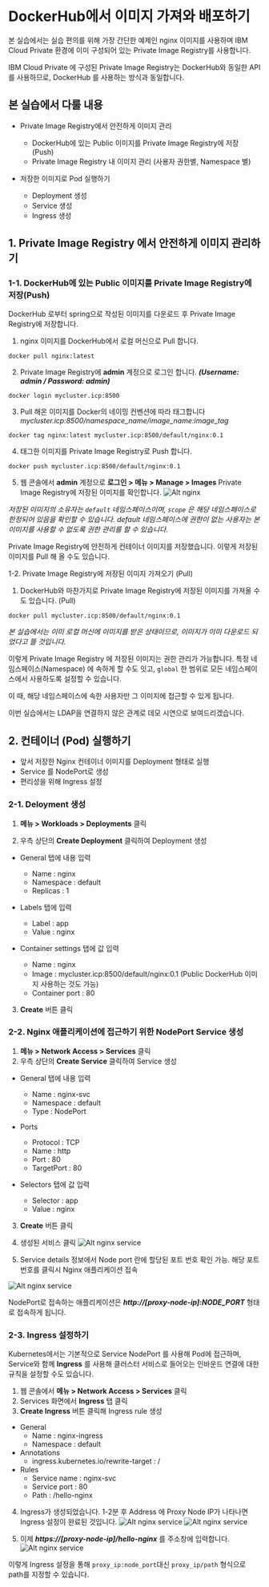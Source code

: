 # DockerHub에서 이미지 가져와 배포하기 

본 실습에서는 실습 편의를 위해 가장 간단한 예제인 nginx 이미지를 사용하며 
IBM Cloud Private 환경에 이미 구성되어 있는 Private Image Registry를 사용합니다. 

IBM Cloud Private 에 구성된 Private Image Registry는 DockerHub와 동일한 API를 사용하므로,
DockerHub 를 사용하는 방식과 동일합니다. 

## 본 실습에서 다룰 내용
- Private Image Registry에서 안전하게 이미지 관리 
  - DockerHub에 있는 Public 이미지를 Private Image Registry에 저장 (Push)
  - Private Image Registry 내 이미지 관리 (사용자 권한별, Namespace 별)

- 저장한 이미지로 Pod 실행하기
  - Deployment 생성 
  - Service 생성
  - Ingress 생성 

## 1. Private Image Registry 에서 안전하게 이미지 관리하기 


### 1-1. DockerHub에 있는 Public 이미지를 Private Image Registry에 저장(Push)
DockerHub 로부터 spring으로 작성된 이미지를 다운로드 후 Private Image Registry에 저장합니다.

1. nginx 이미지를 DockerHub에서 로컬 머신으로 Pull 합니다. 
~~~
docker pull nginx:latest
~~~

2. Private Image Registry에 **admin** 계정으로 로그인 합니다. _**(Username: admin / Password: admin)**_
~~~
docker login mycluster.icp:8500
~~~

3. Pull 해온 이미지를 Docker의 네이밍 컨벤션에 따라 태그합니다
_mycluster.icp:8500/namespace_name/image_name:image_tag_

~~~
docker tag nginx:latest mycluster.icp:8500/default/nginx:0.1
~~~

4. 태그한 이미지를 Private Image Registry로 Push 합니다.
~~~
docker push mycluster.icp:8500/default/nginx:0.1
~~~


5. 웹 콘솔에서 **admin** 계정으로 **로그인 > 메뉴 > Manage > Images** Private Image Registry에 저장된 이미지를 확인합니다. 
![Alt nginx](./images/image-nginx-2.png)

_저장된 이미지의 소유자는 `default` 네임스페이스이며, `scope` 은 해당 네임스페이스로 한정되어 있음을 확인할 수 있습니다._
_default 네임스페이스에 권한이 없는 사용자는 본 이미지를 사용할 수 없도록 권한 관리를 할 수 있습니다._

Private Image Registry에 안전하게 컨테이너 이미지를 저장했습니다. 
이렇게 저장된 이미지를 Pull 해 올 수도 있습니다. 

1-2. Private Image Registry에 저장된 이미지 가져오기 (Pull)

1. DockerHub와 마찬가지로 Private Image Registry에 저장된 이미지를 가져올 수도 있습니다. (Pull) 
~~~
docker pull mycluster.icp:8500/default/nginx:0.1
~~~

_본 실습에서는 이미 로컬 머신에 이미지를 받은 상태이므로, 이미지가 이미 다운로드 되었다고 뜰 것입니다._


이렇게 Private Image Registry 에 저장된 이미지는 권한 관리가 가능합니다. 
특정 네임스페이스(Namespace) 에 속하게 할 수도 잇고, `global` 한 범위로 모든 네임스페이스에서 사용하도록 설정할 수 있습니다. 

이 때, 해당 네임스페이스에 속한 사용자만 그 이미지에 접근할 수 있게 됩니다. 

이번 실습에서는 LDAP을 연결하지 않은 관계로 데모 시연으로 보여드리겠습니다. 



## 2. 컨테이너 (Pod) 실행하기 
- 앞서 저장한 Nginx 컨테이너 이미지를 Deployment 형태로 실행
- Service 를 NodePort로 생성
- 편리성을 위해 Ingress 설정 

### 2-1. Deloyment 생성
1. **메뉴 > Workloads > Deployments** 클릭

2. 우측 상단의 **Create Deployment** 클릭하여 Deployment 생성 

- General 탭에 내용 입력 
  - Name : nginx
  - Namespace : default 
  - Replicas : 1
  
- Labels 탭에 입력 
  - Label : app
  - Value : nginx
  
- Container settings 탭에 값 입력 
  - Name : nginx
  - Image : mycluster.icp:8500/default/nginx:0.1 (Public DockerHub 이미지 사용하는 것도 가능)
  - Container port : 80
  
3. **Create** 버튼 클릭 


### 2-2. Nginx 애플리케이션에 접근하기 위한 NodePort Service 생성 

1. **메뉴 > Network Access > Services** 클릭 
2. 우측 상단의 **Create Service** 클릭하여 Service 생성 
- General 탭에 내용 입력 
  - Name : nginx-svc
  - Namespace : default 
  - Type : NodePort

- Ports
  - Protocol : TCP
  - Name : http
  - Port : 80
  - TargetPort : 80
  
- Selectors 탭에 값 입력
  - Selector : app
  - Value : nginx
  
3. **Create** 버튼 클릭 
4. 생성된 서비스 클릭
![Alt nginx service](./images/image-nginx-3.png)

5. Service details 정보에서 Node port 란에 할당된 포트 번호 확인 가능. 해당 포트 번호를 클릭시 Nginx 애플리케이션 접속 

![Alt nginx service](./images/image-nginx-4.png)

NodePort로 접속하는 애플리케이션은 
_**http://[proxy-node-ip]:NODE_PORT**_ 형태로 접속하게 됩니다. 

### 2-3. Ingress 설정하기 
 Kubernetes에서는 기본적으로 Service NodePort 를 사용해 Pod에 접근하며, 
 Service와 함께 **Ingress** 를 사용해 클러스터 서비스로 들어오는 인바운드 연결에 대한 규칙을 설정할 수도 있습니다. 
  
1. 웹 콘솔에서 **메뉴 > Network Access > Services** 클릭
2. Services 화면에서 **Ingress** 탭 클릭
3. **Create Ingress** 버튼 클릭해 Ingress rule 생성
  - General
    - Name : nginx-ingress
    - Namespace : default
  - Annotations
    - ingress.kubernetes.io/rewrite-target : /
  - Rules
    - Service name : nginx-svc
    - Service port : 80
    - Path : /hello-nginx
 
 4. Ingress가 생성되었습니다. 1-2분 후 Address 에 Proxy Node IP가 나타나면 Ingress 설정이 완료된 것입니다. 
![Alt nginx service](./images/image-nginx-6.png)
![Alt nginx service](./images/image-nginx-7.png)

5. 이제 _**https://[proxy-node-ip]/hello-nginx**_ 를 주소창에 입력합니다. 
![Alt nginx service](./images/image-nginx-8.png)

이렇게 Ingress 설정을 통해 `proxy_ip:node_port`대신 `proxy_ip/path` 형식으로 path를 지정할 수 있습니다. 

